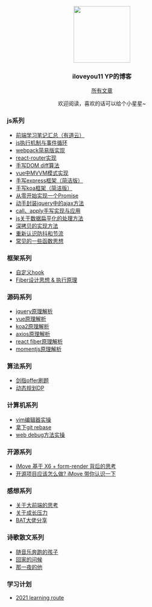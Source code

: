 <p align="center">
  <img width="150" height="150" src="https://img.alicdn.com/imgextra/i1/O1CN01f2PlWu1rS88KPwkoj_!!6000000005629-2-tps-564-562.png"/>
</p>

<h3 align="center">iloveyou11 YP的博客</h3>

<p align="center"><a href="https://github.com/iloveyou11/learning-blog/issues">所有文章</a></p>
<p align="center">欢迎阅读，喜欢的话可以给个小星星~</p>

<h3>js系列</h3>
<ul>
  <li><a href="https://github.com/iloveyou11/learning-blog/issues/10" target="_blank">前端学习笔记汇总（有道云）</a></li>
  <li><a href="https://github.com/iloveyou11/learning-blog/issues/14" target="_blank">js执行机制与事件循环</a></li>
  <li><a href="https://github.com/iloveyou11/learning-blog/issues/11" target="_blank">webpack简易版实现</a></li>
  <li><a href="https://github.com/iloveyou11/learning-blog/issues/20" target="_blank">react-router实现</a></li>
  <li><a href="https://github.com/iloveyou11/learning-blog/issues/21" target="_blank">手写DOM diff算法</a></li>
  <li><a href="https://github.com/iloveyou11/learning-blog/issues/22" target="_blank">vue中MVVM模式实现</a></li>
  <li><a href="https://github.com/iloveyou11/learning-blog/issues/23" target="_blank">手写express框架（简洁版）</a></li>
  <li><a href="https://github.com/iloveyou11/learning-blog/issues/24" target="_blank">手写koa框架（简洁版）</a></li>
  <li><a href="https://github.com/iloveyou11/learning-blog/issues/25" target="_blank">从零开始实现一个Promise</a></li>
  <li><a href="https://github.com/iloveyou11/learning-blog/issues/26" target="_blank">动手封装jquery中的ajax方法</a></li>
  <li><a href="https://github.com/iloveyou11/learning-blog/issues/27" target="_blank">call、apply手写实现与应用</a></li>
  <li><a href="https://github.com/iloveyou11/learning-blog/issues/28" target="_blank">js关于数据扁平化的处理方法</a></li>
  <li><a href="https://github.com/iloveyou11/learning-blog/issues/29" target="_blank">深拷贝的实现方法</a></li>
  <li><a href="https://github.com/iloveyou11/learning-blog/issues/30" target="_blank">重新认识防抖和节流</a></li>
  <li><a href="https://github.com/iloveyou11/learning-blog/issues/31" target="_blank">常见的一些函数思想</a></li>
</ul>

<h3>框架系列</h3>
<ul>
  <li><a href="https://github.com/iloveyou11/learning-blog/issues/15" target="_blank">自定义hook</a></li>
  <li><a href="https://github.com/iloveyou11/learning-blog/issues/16" target="_blank">Fiber设计思想 & 执行原理</a></li>
</ul>

<h3>源码系列</h3>
<ul>
  <li><a href="https://github.com/iloveyou11/learning-blog/issues/1" target="_blank">jquery原理解析</a></li>
  <li><a href="https://github.com/iloveyou11/learning-blog/issues/2" target="_blank">vue原理解析</a></li>
  <li><a href="https://github.com/iloveyou11/learning-blog/issues/3" target="_blank">koa2原理解析</a></li>
  <li><a href="https://github.com/iloveyou11/learning-blog/issues/4" target="_blank">axios原理解析</a></li>
  <li><a href="https://github.com/iloveyou11/learning-blog/issues/5" target="_blank">react fiber原理解析</a></li>
  <li><a href="https://github.com/iloveyou11/learning-blog/issues/6" target="_blank">momentjs原理解析</a></li>
</ul>

<h3>算法系列</h3>
<ul>
  <li><a href="https://github.com/iloveyou11/learning-blog/issues/8" target="_blank">剑指offer刷题</a></li>
  <li><a href="https://github.com/iloveyou11/learning-blog/issues/12" target="_blank">动态规划DP</a></li>
</ul>

<h3>计算机系列</h3>
<ul>
  <li><a href="https://github.com/iloveyou11/learning-blog/issues/36" target="_blank">vim编辑器实操</a></li>
  <li><a href="https://github.com/iloveyou11/learning-blog/issues/37" target="_blank">拿下git rebase</a></li>
  <li><a href="./debug.pdf" target="_blank">web debug方法实操</a></li>
</ul>

<h3>开源系列</h3>
<ul>
  <li><a href="https://github.com/iloveyou11/learning-blog/issues/17" target="_blank">iMove 基于 X6 + form-render 背后的思考</a></li>
  <li><a href="https://github.com/iloveyou11/learning-blog/issues/18" target="_blank">开源项目应该怎么做? iMove 带你认识一下</a></li>
</ul>

<h3>感想系列</h3>
<ul>
  <li><a href="https://github.com/iloveyou11/learning-blog/issues/7" target="_blank">关于大前端的思考</a></li>
  <li><a href="https://github.com/iloveyou11/learning-blog/issues/32" target="_blank">关于成长压力</a></li>
  <li><a href="https://github.com/iloveyou11/learning-blog/issues/9" target="_blank">BAT大佬分享</a></li>
</ul>

<h3>诗歌散文系列</h3>
<ul>
  <li><a href="https://github.com/iloveyou11/learning-blog/issues/33" target="_blank">随音乐奔跑的孩子</a></li>
  <li><a href="https://github.com/iloveyou11/learning-blog/issues/34" target="_blank">回家的问候</a></li>
  <li><a href="https://github.com/iloveyou11/learning-blog/issues/35" target="_blank">那一夜的他</a></li>
</ul>

<h3>学习计划</h3>
<ul>
  <li><a href="https://github.com/iloveyou11/learning-blog/issues/19" target="_blank">2021 learning route</a></li>
</ul>